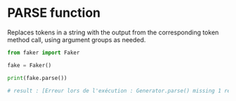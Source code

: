 # **PARSE** function

Replaces tokens in a string with the output from the corresponding token method call, using argument groups as needed.

```py
from faker import Faker

fake = Faker()

print(fake.parse())

# result : [Erreur lors de l'exécution : Generator.parse() missing 1 required positional argument: 'text']
```
